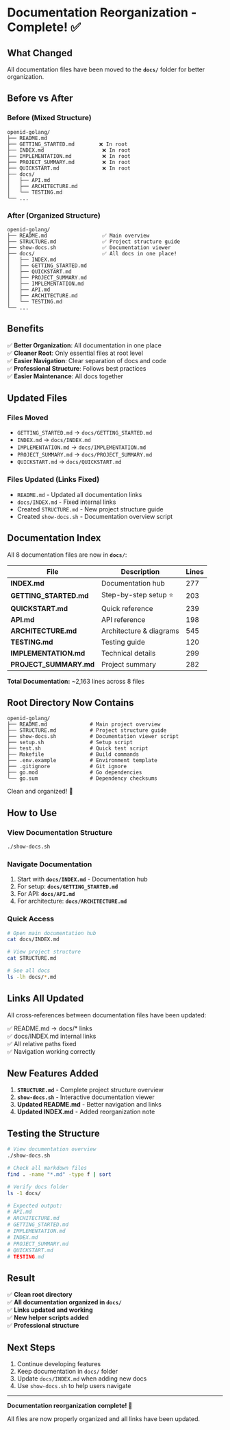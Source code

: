 # Documentation Reorganization - Complete! ✅

## What Changed

All documentation files have been moved to the **`docs/`** folder for better organization.

## Before vs After

### Before (Mixed Structure)
```
openid-golang/
├── README.md
├── GETTING_STARTED.md        ❌ In root
├── INDEX.md                   ❌ In root
├── IMPLEMENTATION.md          ❌ In root
├── PROJECT_SUMMARY.md         ❌ In root
├── QUICKSTART.md              ❌ In root
├── docs/
│   ├── API.md
│   ├── ARCHITECTURE.md
│   └── TESTING.md
└── ...
```

### After (Organized Structure)
```
openid-golang/
├── README.md                  ✅ Main overview
├── STRUCTURE.md               ✅ Project structure guide
├── show-docs.sh               ✅ Documentation viewer
├── docs/                      ✅ All docs in one place!
│   ├── INDEX.md              
│   ├── GETTING_STARTED.md    
│   ├── QUICKSTART.md         
│   ├── PROJECT_SUMMARY.md    
│   ├── IMPLEMENTATION.md     
│   ├── API.md                
│   ├── ARCHITECTURE.md       
│   └── TESTING.md            
└── ...
```

## Benefits

✅ **Better Organization**: All documentation in one place  
✅ **Cleaner Root**: Only essential files at root level  
✅ **Easier Navigation**: Clear separation of docs and code  
✅ **Professional Structure**: Follows best practices  
✅ **Easier Maintenance**: All docs together  

## Updated Files

### Files Moved
- `GETTING_STARTED.md` → `docs/GETTING_STARTED.md`
- `INDEX.md` → `docs/INDEX.md`
- `IMPLEMENTATION.md` → `docs/IMPLEMENTATION.md`
- `PROJECT_SUMMARY.md` → `docs/PROJECT_SUMMARY.md`
- `QUICKSTART.md` → `docs/QUICKSTART.md`

### Files Updated (Links Fixed)
- `README.md` - Updated all documentation links
- `docs/INDEX.md` - Fixed internal links
- Created `STRUCTURE.md` - New project structure guide
- Created `show-docs.sh` - Documentation overview script

## Documentation Index

All 8 documentation files are now in **`docs/`**:

| File | Description | Lines |
|------|-------------|-------|
| **INDEX.md** | Documentation hub | 277 |
| **GETTING_STARTED.md** | Step-by-step setup ⭐ | 203 |
| **QUICKSTART.md** | Quick reference | 239 |
| **API.md** | API reference | 198 |
| **ARCHITECTURE.md** | Architecture & diagrams | 545 |
| **TESTING.md** | Testing guide | 120 |
| **IMPLEMENTATION.md** | Technical details | 299 |
| **PROJECT_SUMMARY.md** | Project summary | 282 |

**Total Documentation:** ~2,163 lines across 8 files

## Root Directory Now Contains

```
openid-golang/
├── README.md              # Main project overview
├── STRUCTURE.md           # Project structure guide
├── show-docs.sh           # Documentation viewer script
├── setup.sh               # Setup script
├── test.sh                # Quick test script
├── Makefile               # Build commands
├── .env.example           # Environment template
├── .gitignore             # Git ignore
├── go.mod                 # Go dependencies
└── go.sum                 # Dependency checksums
```

Clean and organized! 🎯

## How to Use

### View Documentation Structure
```bash
./show-docs.sh
```

### Navigate Documentation
1. Start with **`docs/INDEX.md`** - Documentation hub
2. For setup: **`docs/GETTING_STARTED.md`**
3. For API: **`docs/API.md`**
4. For architecture: **`docs/ARCHITECTURE.md`**

### Quick Access
```bash
# Open main documentation hub
cat docs/INDEX.md

# View project structure
cat STRUCTURE.md

# See all docs
ls -lh docs/*.md
```

## Links All Updated

All cross-references between documentation files have been updated:

✅ README.md → docs/* links  
✅ docs/INDEX.md internal links  
✅ All relative paths fixed  
✅ Navigation working correctly  

## New Features Added

1. **`STRUCTURE.md`** - Complete project structure overview
2. **`show-docs.sh`** - Interactive documentation viewer
3. **Updated README.md** - Better navigation and links
4. **Updated INDEX.md** - Added reorganization note

## Testing the Structure

```bash
# View documentation overview
./show-docs.sh

# Check all markdown files
find . -name "*.md" -type f | sort

# Verify docs folder
ls -1 docs/

# Expected output:
# API.md
# ARCHITECTURE.md
# GETTING_STARTED.md
# IMPLEMENTATION.md
# INDEX.md
# PROJECT_SUMMARY.md
# QUICKSTART.md
# TESTING.md
```

## Result

✅ **Clean root directory**  
✅ **All documentation organized in `docs/`**  
✅ **Links updated and working**  
✅ **New helper scripts added**  
✅ **Professional structure**  

## Next Steps

1. Continue developing features
2. Keep documentation in `docs/` folder
3. Update `docs/INDEX.md` when adding new docs
4. Use `show-docs.sh` to help users navigate

---

**Documentation reorganization complete! 🎉**

All files are now properly organized and all links have been updated.
